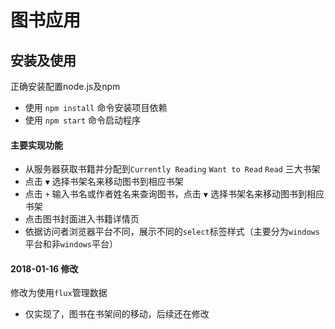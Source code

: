 # 图书应用

## 安装及使用

正确安装配置node.js及npm
* 使用 `npm install` 命令安装项目依赖
* 使用 `npm start` 命令启动程序

#### 主要实现功能

* 从服务器获取书籍并分配到`Currently Reading` `Want to Read` `Read` 三大书架
* 点击 `▼` 选择书架名来移动图书到相应书架
* 点击 `+` 输入书名或作者姓名来查询图书，点击 `▼` 选择书架名来移动图书到相应书架
* 点击图书封面进入书籍详情页
* 依据访问者浏览器平台不同，展示不同的`select`标签样式（主要分为`windows`平台和非`windows`平台）

#### 2018-01-16 修改
修改为使用`flux`管理数据
* 仅实现了，图书在书架间的移动，后续还在修改

